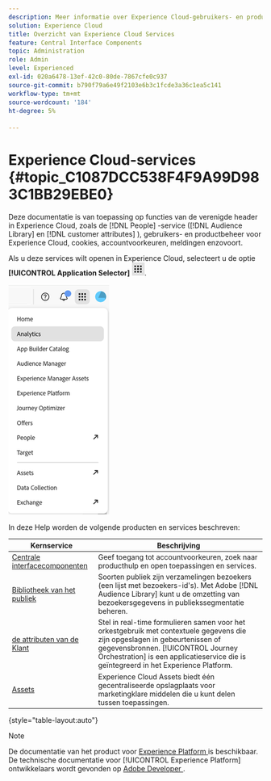 ```yaml
---
description: Meer informatie over Experience Cloud-gebruikers- en productbeheer, Soorten publiek, klantkenmerken, Journey Orchestration, Aanbiedingen, Plaatsen, Experience Platform en Mobiele services.
solution: Experience Cloud
title: Overzicht van Experience Cloud Services
feature: Central Interface Components
topic: Administration
role: Admin
level: Experienced
exl-id: 020a6478-13ef-42c0-80de-7867cfe0c937
source-git-commit: b790f79a6e49f2103e6b3c1fcde3a36c1ea5c141
workflow-type: tm+mt
source-wordcount: '184'
ht-degree: 5%

---
```


# Experience Cloud-services {#topic_C1087DCC538F4F9A99D983C1BB29EBE0}

Deze documentatie is van toepassing op functies van de verenigde header in Experience Cloud, zoals de [!DNL People] -service ([!DNL Audience Library] en [!DNL customer attributes] ), gebruikers- en productbeheer voor Experience Cloud, cookies, accountvoorkeuren, meldingen enzovoort.

Als u deze services wilt openen in Experience Cloud, selecteert u de optie **[!UICONTROL Application Selector]**
![ de selecteur van de Diensten ](../assets/apps-icon.png).

![ de diensten van Experience Cloud ](../assets/platform-core-services.png)

In deze Help worden de volgende producten en services beschreven:

| Kernservice | Beschrijving |
|--- |--- |
| [ Centrale interfacecomponenten ](../experience-cloud.md) | Geef toegang tot accountvoorkeuren, zoek naar producthulp en open toepassingen en services. |
| [ Bibliotheek van het publiek ](audiences/overview.md) | Soorten publiek zijn verzamelingen bezoekers (een lijst met bezoekers-id&#39;s). Met Adobe [!DNL Audience Library] kunt u de omzetting van bezoekersgegevens in publiekssegmentatie beheren. |
| [ de attributen van de Klant ](customer-attributes/attributes.md) | Stel in real-time formulieren samen voor het orkestgebruik met contextuele gegevens die zijn opgeslagen in gebeurtenissen of gegevensbronnen. [!UICONTROL Journey Orchestration] is een applicatieservice die is geïntegreerd in het Experience Platform. |
| [ Assets ](assets/experience-cloud-assets.md) | Experience Cloud Assets biedt één gecentraliseerde opslagplaats voor marketingklare middelen die u kunt delen tussen toepassingen. |

{style="table-layout:auto"}

>[!NOTE]
>
>De documentatie van het product voor [ Experience Platform ](https://experienceleague.adobe.com/docs/experience-platform/landing/home.html?lang=nl-NL) is beschikbaar. De technische documentatie voor [!UICONTROL Experience Platform] ontwikkelaars wordt gevonden op [ Adobe Developer ](https://developer.adobe.com/apis).
